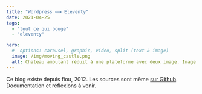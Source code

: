 ```yaml
---
title: "Wordpress ⟼ Eleventy"
date: 2021-04-25
tags:
  - "tout ce qui bouge"
  - "eleventy"

hero:
  #  options: carousel, graphic, video, split (text & image)
  image: /img/moving_castle.png
  alt: Chateau ambulant réduit à une plateforme avec deux image. Image du film de Miyazaki
---
```


Ce blog existe depuis fiou, 2012. Les sources sont même [sur Github](https://github.com/baptiste-roullin/blog). Documentation et réflexions à venir.
